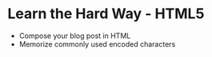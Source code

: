 # Learn the Hard Way - HTML5
- Compose your blog post in HTML
- Memorize commonly used encoded characters
